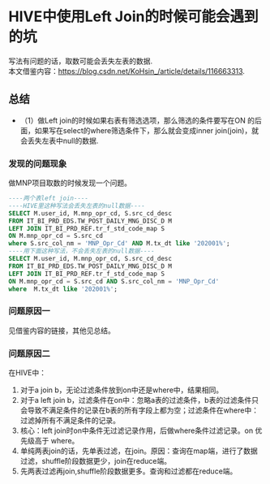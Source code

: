 # HIVE中使用Left Join的时候可能会遇到的坑
写法有问题的话，取数可能会丢失左表的数据.   
本文借鉴内容：https://blog.csdn.net/KoHsin_/article/details/116663313.   

## 总结
+ （1）做Left join的时候如果右表有筛选选项，那么筛选的条件要写在ON 的后面，如果写在select的where筛选条件下，那么就会变成inner join(join)，就会丢失左表中null的数据.

### 发现的问题现象
做MNP项目取数的时候发现一个问题。
```sql
----两个表left join----
----HIVE里这种写法会丢失左表的null数据----
SELECT M.user_id, M.mnp_opr_cd, S.src_cd_desc
FROM IT_BI_PRD_EDS.TW_POST_DAILY_MNG_DISC_D M
LEFT JOIN IT_BI_PRD_REF.tr_f_std_code_map S
ON M.mnp_opr_cd = S.src_cd
where S.src_col_nm = 'MNP_Opr_Cd' AND M.tx_dt like '202001%';
----用下面这种写法，不会丢失左表的null数据----
SELECT M.user_id, M.mnp_opr_cd, S.src_cd_desc
FROM IT_BI_PRD_EDS.TW_POST_DAILY_MNG_DISC_D M
LEFT JOIN IT_BI_PRD_REF.tr_f_std_code_map S
ON M.mnp_opr_cd = S.src_cd AND S.src_col_nm = 'MNP_Opr_Cd'
where  M.tx_dt like '202001%';
```

### 问题原因一
见借鉴内容的链接，其他见总结。

### 问题原因二
在HIVE中：   
1. 对于a join b，无论过滤条件放到on中还是where中，结果相同。
2. 对于a left join b，过滤条件在on中：忽略a表的过滤条件，b表的过滤条件只会导致不满足条件的记录在b表的所有字段上都为空；过滤条件在where中：过滤掉所有不满足条件的记录。
3. 核心：left join时on中条件无过滤记录作用，后做where条件过滤记录。on 优先级高于 where。
4. 单纯两表join的话，先单表过滤，在join。原因：查询在map端，进行了数据过滤，shuffle阶段数据更少，join在reduce端。
5. 先两表过滤再join,shuffle阶段数据更多。查询和过滤都在reduce端。
